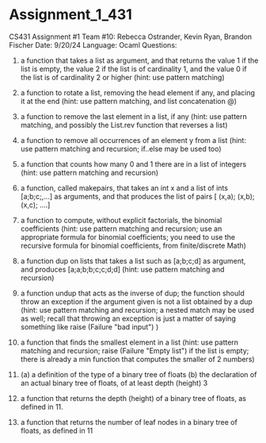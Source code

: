 # Assignment_1_431
CS431 Assignment #1
Team #10: Rebecca Ostrander, Kevin Ryan, Brandon Fischer
Date: 9/20/24
Language: Ocaml
Questions:
1. a function that takes a list as argument, and that returns the value 1 if the list is empty,
   the value 2 if the list is of cardinality 1, and the value 0 if the list is of cardinality 2 or
   higher (hint: use pattern matching)

2. a function to rotate a list, removing the head element if any, and placing it at the end
   (hint: use pattern matching, and list concatenation @)
  
4. a function to remove the last element in a list, if any
   (hint: use pattern matching, and possibly the List.rev function that reverses a list)
  
5. a function to remove all occurrences of an element y from a list
   (hint: use pattern matching and recursion; if..else may be used too)

6. a function that counts how many 0 and 1 there are in a list of integers
   (hint: use pattern matching and recursion)
 
7. a function, called makepairs, that takes an int x and a list of ints [a;b;c;,…] as arguments,
   and that produces the list of pairs [ (x,a); (x,b); (x,c); ….]

8. a function to compute, without explicit factorials, the binomial coefficients 
   (hint: use pattern matching and recursion; use an appropriate formula for binomial
   coefficients; you need to use the recursive formula for binomial coefficients,
   from finite/discrete Math)

9. a function dup on lists that takes a list such as [a;b;c;d] as argument, and 
   produces [a;a;b;b;c;c;d;d] 
   (hint: use pattern matching and recursion)

10. a function undup that acts as the inverse of dup; the function should throw an exception
   if the argument given is not a list obtained by a dup 
   (hint: use pattern matching and recursion; a nested match may be used as well;
    recall that throwing an exception is just a matter of saying something like raise (Failure "bad input") )

12. a function that finds the smallest element in a list
   (hint: use pattern matching and recursion; raise (Failure "Empty list") if the list is empty;
    there is already a min function that computes the smaller of 2 numbers)
 
14. (a) a definition of the type of a binary tree of floats
    (b) the declaration of an actual binary tree of floats, of at least depth (height) 3
    
15. a function that returns the depth (height) of a binary tree of floats, as defined in 11.

16. a function that returns the number of leaf nodes in a binary tree of floats, as defined in 11
